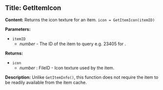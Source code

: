 ## Title: GetItemIcon

**Content:**
Returns the icon texture for an item.
`icon = GetItemIcon(itemID)`

**Parameters:**
- `itemID`
  - *number* - The ID of the item to query e.g. 23405 for .

**Returns:**
- `icon`
  - *number* : FileID - Icon texture used by the item.

**Description:**
Unlike `GetItemInfo()`, this function does not require the item to be readily available from the item cache.